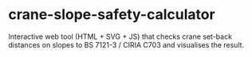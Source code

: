# crane-slope-safety-calculator
Interactive web tool (HTML + SVG + JS) that checks crane set-back distances on slopes to BS 7121-3 / CIRIA C703 and visualises the result.
